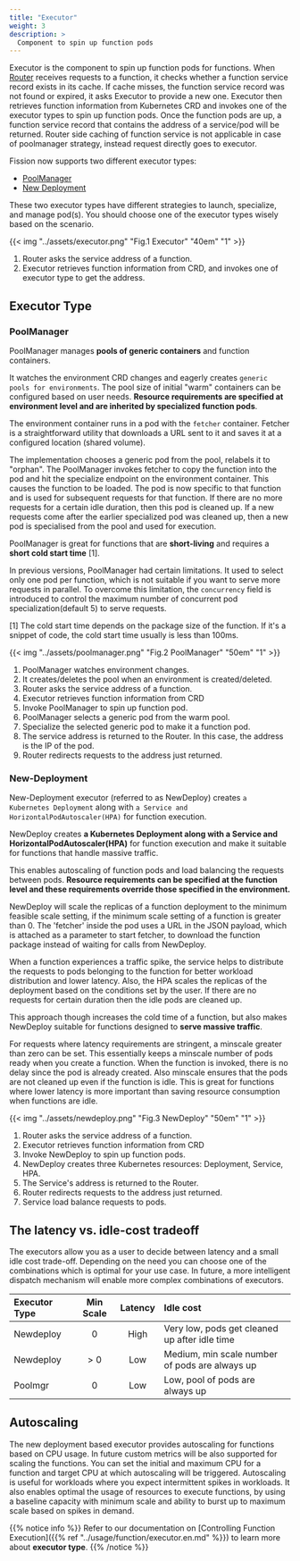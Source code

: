 ```yaml
---
title: "Executor"
weight: 3
description: >
  Component to spin up function pods
---
```


Executor is the component to spin up function pods for functions.
When [Router](/docs/architecture/router) receives requests to a function, it checks whether a function service record exists in its cache.
If cache misses, the function service record was not found or expired, it asks Executor to provide a new one.
Executor then retrieves function information from Kubernetes CRD and invokes one of the executor types to spin up function pods.
Once the function pods are up, a function service record that contains the address of a service/pod will be returned.
Router side caching of function service is not applicable in case of poolmanager strategy, instead request directly goes to executor.

Fission now supports two different executor types:

* [PoolManager](#poolmanager)
* [New Deployment](#new-deployment)

These two executor types have different strategies to launch, specialize, and manage pod(s).
You should choose one of the executor types wisely based on the scenario.

{{< img "../assets/executor.png" "Fig.1 Executor" "40em" "1" >}}

1. Router asks the service address of a function.
2. Executor retrieves function information from CRD, and invokes one of executor type to get the address. 

## Executor Type

### PoolManager

PoolManager manages **pools of generic containers** and function containers.

It watches the environment CRD changes and eagerly creates `generic pools for environments`.
The pool size of initial "warm" containers can be configured based on user needs.
**Resource requirements are specified at environment level and are inherited by specialized function pods**.

The environment container runs in a pod with the `fetcher` container.
Fetcher is a straightforward utility that downloads a URL sent to it and saves it at a configured location (shared volume).

The implementation chooses a generic pod from the pool, relabels it to "orphan".
The PoolManager invokes fetcher to copy the function into the pod and hit the specialize endpoint on the environment container.
This causes the function to be loaded.
The pod is now specific to that function and is used for subsequent requests for that function.
If there are no more requests for a certain idle duration, then this pod is cleaned up.
If a new requests come after the earlier specialized pod was cleaned up, then a new pod is specialised from the pool and used for execution.

PoolManager is great for functions that are **short-living** and requires a **short cold start time** [1].

In previous versions, PoolManager had certain limitations.
It used to select only one pod per function, which is not suitable if you want to serve more requests in parallel.
To overcome this limitation, the `concurrency` field is introduced to control the maximum number of concurrent pod specialization(default 5) to serve requests.

[1] The cold start time depends on the package size of the function.
If it's a snippet of code, the cold start time usually is less than 100ms.

{{< img "../assets/poolmanager.png" "Fig.2 PoolManager" "50em" "1" >}}

1. PoolManager watches environment changes.
2. It creates/deletes the pool when an environment is created/deleted.
3. Router asks the service address of a function.
4. Executor retrieves function information from CRD
5. Invoke PoolManager to spin up function pod.
6. PoolManager selects a generic pod from the warm pool.
7. Specialize the selected generic pod to make it a function pod.
8. The service address is returned to the Router. In this case, the address is the IP of the pod.
9. Router redirects requests to the address just returned.

### New-Deployment

New-Deployment executor (referred to as NewDeploy) creates `a Kubernetes Deployment` along with `a Service and HorizontalPodAutoscaler(HPA)` for function execution.

NewDeploy creates **a Kubernetes Deployment along with a Service and HorizontalPodAutoscaler(HPA)** for function execution and make it suitable for functions that handle massive traffic.

This enables autoscaling of function pods and load balancing the requests between pods.
**Resource requirements can be specified at the function level and these requirements override those specified in the environment.**

NewDeploy will scale the replicas of a function deployment to the minimum feasible scale setting, if the minimum scale setting of a function is greater than 0.
The 'fetcher' inside the pod uses a URL in the JSON payload, which is attached as a parameter to start fetcher, to download the function package instead of waiting for calls from NewDeploy.

When a function experiences a traffic spike, the service helps to distribute the requests to pods belonging to the function for better workload distribution and lower latency.
Also, the HPA scales the replicas of the deployment based on the conditions set by the user.
If there are no requests for certain duration then the idle pods are cleaned up.

This approach though increases the cold time of a function, but also makes NewDeploy suitable for functions designed to **serve massive traffic**.

For requests where latency requirements are stringent, a minscale greater than zero can be set.
This essentially keeps a minscale number of pods ready when you create a function.
When the function is invoked, there is no delay since the pod is already created.
Also minscale ensures that the pods are not cleaned up even if the function is idle.
This is great for functions where lower latency is more important than saving resource consumption when functions are idle.

{{< img "../assets/newdeploy.png" "Fig.3 NewDeploy" "50em" "1" >}}

1. Router asks the service address of a function.
2. Executor retrieves function information from CRD
3. Invoke NewDeploy to spin up function pods.
4. NewDeploy creates three Kubernetes resources: Deployment, Service, HPA.
5. The Service's address is returned to the Router.
6. Router redirects requests to the address just returned.
7. Service load balance requests to pods.

## The latency vs. idle-cost tradeoff

The executors allow you as a user to decide between latency and a small idle cost trade-off.
Depending on the need you can choose one of the combinations which is optimal for your use case.
In future, a more intelligent dispatch mechanism will enable more complex combinations of executors.

| Executor Type | Min Scale | Latency | Idle cost                                      |
|:--------------|:---------:|:-------:|:-----------------------------------------------|
| Newdeploy     | 0         | High    | Very low, pods get cleaned up after idle time  |
| Newdeploy     | > 0       | Low     | Medium, min scale number of pods are always up |
| Poolmgr       | 0         | Low     | Low, pool of pods are always up                |

## Autoscaling

The new deployment based executor provides autoscaling for functions based on CPU usage.
In future custom metrics will be also supported for scaling the functions.
You can set the initial and maximum CPU for a function and target CPU at which autoscaling will be triggered.
Autoscaling is useful for workloads where you expect intermittent spikes in workloads.
It also enables optimal the usage of resources to execute functions, by using a baseline capacity with minimum scale and ability to burst up to maximum scale based on spikes in demand.

{{% notice info %}}
Refer to our documentation on [Controlling Function Execution]({{% ref "../usage/function/executor.en.md" %}}) to learn more about **executor type**.
{{% /notice %}}
